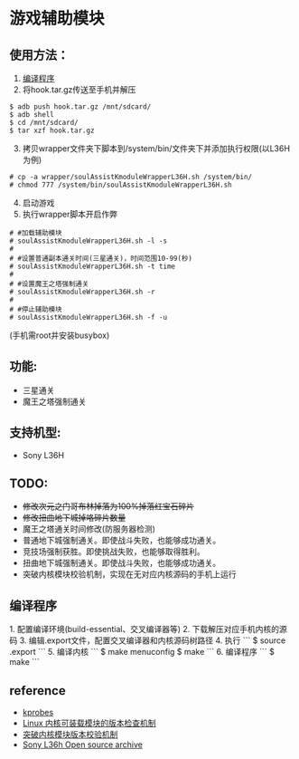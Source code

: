 # 游戏辅助模块

## 使用方法：
1. [编译程序](#compile)
2. 将hook.tar.gz传送至手机并解压
```
$ adb push hook.tar.gz /mnt/sdcard/
$ adb shell
$ cd /mnt/sdcard/
$ tar xzf hook.tar.gz
```
3. 拷贝wrapper文件夹下脚本到/system/bin/文件夹下并添加执行权限(以L36H为例)
```
# cp -a wrapper/soulAssistKmoduleWrapperL36H.sh /system/bin/
# chmod 777 /system/bin/soulAssistKmoduleWrapperL36H.sh
```
4. 启动游戏
5. 执行wrapper脚本开启作弊
```
# #加载辅助模块
# soulAssistKmoduleWrapperL36H.sh -l -s
# 
# #设置普通副本通关时间(三星通关)，时间范围10-99(秒)
# soulAssistKmoduleWrapperL36H.sh -t time
# 
# #设置魔王之塔强制通关
# soulAssistKmoduleWrapperL36H.sh -r
# 
# #停止辅助模块
# soulAssistKmoduleWrapperL36H.sh -f -u
```
(手机需root并安装busybox)

## 功能:
* 三星通关
* 魔王之塔强制通关

## 支持机型:
* Sony L36H

## TODO:
* ~~修改次元之门哥布林掉落为100%掉落红宝石碎片~~
* ~~修改扭曲地下城掉咯碎片数量~~
* 魔王之塔通关时间修改(防服务器检测)
* 普通地下城强制通关。即使战斗失败，也能够成功通关。
* 竞技场强制获胜。即使挑战失败，也能够取得胜利。
* 扭曲地下城强制通关。即使战斗失败，也能够成功通关。
* 突破内核模块校验机制，实现在无对应内核源码的手机上运行

<h2 id="compile">编译程序</h2>
1. 配置编译环境(build-essential、交叉编译器等)
2. 下载解压对应手机内核的源码
3. 编辑.export文件，配置交叉编译器和内核源码树路径
4. 执行  
```
$ source .export
```
5. 编译内核
```
$ make menuconfig
$ make
```
6. 编译程序
```
$ make
```

## reference
* [kprobes](http://lxr.linux.no/linux+v3.8.2/Documentation/kprobes.txt)  
* [Linux 内核可装载模块的版本检查机制](http://www.ibm.com/developerworks/cn/linux/l-cn-kernelmodules/index.html)  
* [突破内核模块版本校验机制](https://yq.aliyun.com/articles/1724)  
* [Sony L36h Open source archive](http://developer.sonymobile.com/downloads/xperia-open-source-archives/open-source-archive-for-build-10-5-1-a-0-292/)
